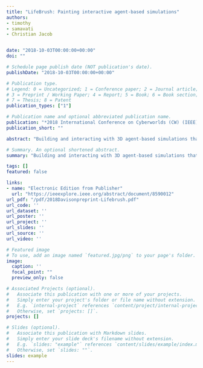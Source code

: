 ```yaml
---
title: "LifeBrush: Painting interactive agent-based simulations"
authors:
- timothy
- samavati
- Christian Jacob


date: "2018-10-03T00:00:00+00:00"
doi: ""

# Schedule page publish date (NOT publication's date).
publishDate: "2018-10-03T00:00:00+00:00"

# Publication type.
# Legend: 0 = Uncategorized; 1 = Conference paper; 2 = Journal article;
# 3 = Preprint / Working Paper; 4 = Report; 5 = Book; 6 = Book section;
# 7 = Thesis; 8 = Patent
publication_types: ["1"]

# Publication name and optional abbreviated publication name.
publication: "*2018 International Conference on Cyberworlds (CW) (IEEE)*"
publication_short: ""

abstract: "Building and interacting with 3D agent-based simulations that contain a large number of agents is a significant challenge. What if we want to create an intricate new arrangement of agents, or reconfigure a large number of agents? We present LifeBrush, a cyberworld for interactively painting large and elaborate multi-agent simulations with commodity virtual reality systems that we can then simulate and explore. Our main methodology uses sketch-based discrete element texture synthesis to paint agent arrangements. We define a map to convert agents to elements in this framework when we paint and back to agents when we simulate. Like creating new colors on a paint palette, we create example agent arrangements and configurations in an example palette. We paint new agents into a scene with sketch-based generative brushes. We also use those brushes to reconfigure agents to match examples created in the …"

# Summary. An optional shortened abstract.
summary: "Building and interacting with 3D agent-based simulations that contain a large number of agents is a significant challenge. What if we want to create an intricate new arrangement of agents, or reconfigure a large number of agents? We present LifeBrush, a cyberworld for interactively painting large and elaborate multi-agent simulations with commodity virtual reality systems that we can then simulate and explore. Our main methodology uses sketch-based discrete element texture synthesis to paint age..."

tags: []
featured: false

links:
- name: "Electronic Edition from Publisher"
  url: "https://ieeexplore.ieee.org/abstract/document/8590012"
url_pdf: "/pdf/2018Davisonpreprint-Lifebrush.pdf"
url_code: ''
url_dataset: ''
url_poster: ''
url_project: ''
url_slides: ''
url_source: ''
url_video: ''

# Featured image
# To use, add an image named `featured.jpg/png` to your page's folder. 
image:
  caption: ''
  focal_point: ""
  preview_only: false

# Associated Projects (optional).
#   Associate this publication with one or more of your projects.
#   Simply enter your project's folder or file name without extension.
#   E.g. `internal-project` references `content/project/internal-project/index.md`.
#   Otherwise, set `projects: []`.
projects: []

# Slides (optional).
#   Associate this publication with Markdown slides.
#   Simply enter your slide deck's filename without extension.
#   E.g. `slides: "example"` references `content/slides/example/index.md`.
#   Otherwise, set `slides: ""`.
slides: example
---
```

